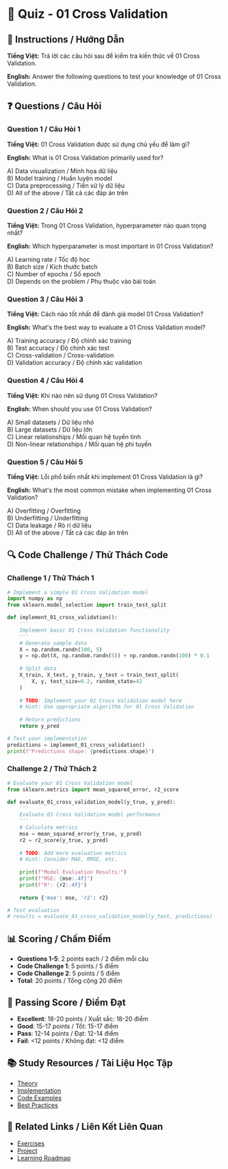 # 🧠 Quiz - 01 Cross Validation

## 📝 Instructions / Hướng Dẫn

**Tiếng Việt:** Trả lời các câu hỏi sau để kiểm tra kiến thức về 01 Cross Validation.

**English:** Answer the following questions to test your knowledge of 01 Cross Validation.

## ❓ Questions / Câu Hỏi

### Question 1 / Câu Hỏi 1
**Tiếng Việt:** 01 Cross Validation được sử dụng chủ yếu để làm gì?

**English:** What is 01 Cross Validation primarily used for?

A) Data visualization / Minh họa dữ liệu  
B) Model training / Huấn luyện model  
C) Data preprocessing / Tiền xử lý dữ liệu  
D) All of the above / Tất cả các đáp án trên

### Question 2 / Câu Hỏi 2
**Tiếng Việt:** Trong 01 Cross Validation, hyperparameter nào quan trọng nhất?

**English:** Which hyperparameter is most important in 01 Cross Validation?

A) Learning rate / Tốc độ học  
B) Batch size / Kích thước batch  
C) Number of epochs / Số epoch  
D) Depends on the problem / Phụ thuộc vào bài toán

### Question 3 / Câu Hỏi 3
**Tiếng Việt:** Cách nào tốt nhất để đánh giá model 01 Cross Validation?

**English:** What's the best way to evaluate a 01 Cross Validation model?

A) Training accuracy / Độ chính xác training  
B) Test accuracy / Độ chính xác test  
C) Cross-validation / Cross-validation  
D) Validation accuracy / Độ chính xác validation

### Question 4 / Câu Hỏi 4
**Tiếng Việt:** Khi nào nên sử dụng 01 Cross Validation?

**English:** When should you use 01 Cross Validation?

A) Small datasets / Dữ liệu nhỏ  
B) Large datasets / Dữ liệu lớn  
C) Linear relationships / Mối quan hệ tuyến tính  
D) Non-linear relationships / Mối quan hệ phi tuyến

### Question 5 / Câu Hỏi 5
**Tiếng Việt:** Lỗi phổ biến nhất khi implement 01 Cross Validation là gì?

**English:** What's the most common mistake when implementing 01 Cross Validation?

A) Overfitting / Overfitting  
B) Underfitting / Underfitting  
C) Data leakage / Rò rỉ dữ liệu  
D) All of the above / Tất cả các đáp án trên

## 🔍 Code Challenge / Thử Thách Code

### Challenge 1 / Thử Thách 1
```python
# Implement a simple 01 Cross Validation model
import numpy as np
from sklearn.model_selection import train_test_split

def implement_01_cross_validation():
    '''
    Implement basic 01 Cross Validation functionality
    '''
    # Generate sample data
    X = np.random.randn(100, 5)
    y = np.dot(X, np.random.randn(5)) + np.random.randn(100) * 0.1
    
    # Split data
    X_train, X_test, y_train, y_test = train_test_split(
        X, y, test_size=0.2, random_state=42
    )
    
    # TODO: Implement your 01 Cross Validation model here
    # Hint: Use appropriate algorithm for 01 Cross Validation
    
    # Return predictions
    return y_pred

# Test your implementation
predictions = implement_01_cross_validation()
print(f"Predictions shape: {predictions.shape}")
```

### Challenge 2 / Thử Thách 2
```python
# Evaluate your 01 Cross Validation model
from sklearn.metrics import mean_squared_error, r2_score

def evaluate_01_cross_validation_model(y_true, y_pred):
    '''
    Evaluate 01 Cross Validation model performance
    '''
    # Calculate metrics
    mse = mean_squared_error(y_true, y_pred)
    r2 = r2_score(y_true, y_pred)
    
    # TODO: Add more evaluation metrics
    # Hint: Consider MAE, RMSE, etc.
    
    print(f"Model Evaluation Results:")
    print(f"MSE: {mse:.4f}")
    print(f"R²: {r2:.4f}")
    
    return {'mse': mse, 'r2': r2}

# Test evaluation
# results = evaluate_01_cross_validation_model(y_test, predictions)
```

## 📊 Scoring / Chấm Điểm

- **Questions 1-5**: 2 points each / 2 điểm mỗi câu
- **Code Challenge 1**: 5 points / 5 điểm
- **Code Challenge 2**: 5 points / 5 điểm
- **Total**: 20 points / Tổng cộng 20 điểm

## 🎯 Passing Score / Điểm Đạt

- **Excellent**: 18-20 points / Xuất sắc: 18-20 điểm
- **Good**: 15-17 points / Tốt: 15-17 điểm  
- **Pass**: 12-14 points / Đạt: 12-14 điểm
- **Fail**: <12 points / Không đạt: <12 điểm

## 📚 Study Resources / Tài Liệu Học Tập

- [Theory](./THEORY_01_cross_validation.md)
- [Implementation](./IMPLEMENTATION_01_cross_validation.md)
- [Code Examples](./CODE_EXAMPLES_01_cross_validation.md)
- [Best Practices](./BEST_PRACTICES_01_cross_validation.md)

## 🔗 Related Links / Liên Kết Liên Quan

- [Exercises](./EXERCISES_01_cross_validation.md)
- [Project](./PROJECT_01_cross_validation.md)
- [Learning Roadmap](./LEARNING_ROADMAP_01_cross_validation.md)
